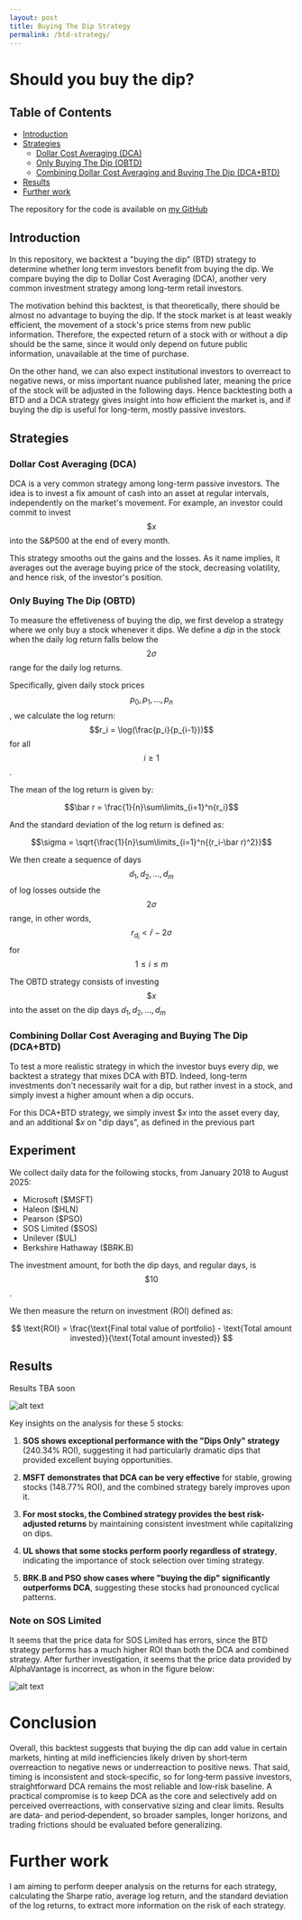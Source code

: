 ```yaml
---
layout: post
title: Buying The Dip Strategy
permalink: /btd-strategy/
---
```


# Should you buy the dip?

## Table of Contents

- [Introduction](#introduction)
- [Strategies](#strategies)
  - [Dollar Cost Averaging (DCA)](#dollar-cost-averaging-dca)
  - [Only Buying The Dip (OBTD)](#only-buying-the-dip-obtd)
  - [Combining Dollar Cost Averaging and Buying The Dip (DCA+BTD)](#combining-dollar-cost-averaging-and-buying-the-dip-dcabtd)
- [Results](#results)
- [Further work](#further-work)

The repository for the code is available on [my GitHub](https://github.com/Louis-Navarro/BuyTheDip)

## Introduction

In this repository, we backtest a "buying the dip" (BTD) strategy to determine whether long term investors benefit from buying the dip. We compare buying the dip to Dollar Cost Averaging (DCA), another very common investment strategy among long-term retail investors.

The motivation behind this backtest, is that theoretically, there should be almost no advantage to buying the dip. If the stock market is at least weakly efficient, the movement of a stock's price stems from new public information. Therefore, the expected return of a stock with or without a dip should be the same, since it would only depend on future public information, unavailable at the time of purchase.

On the other hand, we can also expect institutional investors to overreact to negative news, or miss important nuance published later, meaning the price of the stock will be adjusted in the following days. Hence backtesting both a BTD and a DCA strategy gives insight into how efficient the market is, and if buying the dip is useful for long-term, mostly passive investors.

## Strategies

### Dollar Cost Averaging (DCA)

DCA is a very common strategy among long-term passive investors. The idea is to invest a fix amount of cash into an asset at regular intervals, independently on the market's movement. For example, an investor could commit to invest $$\$x$$ into the S&P500 at the end of every month.

This strategy smooths out the gains and the losses. As it name implies, it averages out the average buying price of the stock, decreasing volatility, and hence risk, of the investor's position.

### Only Buying The Dip (OBTD)

To measure the effetiveness of buying the dip, we first develop a strategy where we only buy a stock whenever it dips. We define a _dip_ in the stock when the daily log return falls below the $$2\sigma$$ range for the daily log returns.

Specifically, given daily stock prices $$p_0, p_1, ..., p_n$$, we calculate the log return: $$r_i = \log(\frac{p_i}{p_{i-1}})$$ for all $$i \ge 1$$.

The mean of the log return is given by:

$$\bar r = \frac{1}{n}\sum\limits_{i=1}^n{r_i}$$

And the standard deviation of the log return is defined as:

$$\sigma = \sqrt{\frac{1}{n}\sum\limits_{i=1}^n{(r_i-\bar r)^2}}$$

We then create a sequence of days $$d_1, d_2, ..., d_m$$ of log losses outside the $$2\sigma$$ range, in other words, $$r_{d_i} < \bar r - 2\sigma$$ for $$1\le i \le m$$

The OBTD strategy consists of investing $$\$x$$ into the asset on the dip days $d_1, d_2, ..., d_m$

### Combining Dollar Cost Averaging and Buying The Dip (DCA+BTD)

To test a more realistic strategy in which the investor buys every dip, we backtest a strategy that mixes DCA with BTD. Indeed, long-term investments don't necessarily wait for a dip, but rather invest in a stock, and simply invest a higher amount when a dip occurs.

For this DCA+BTD strategy, we simply invest $\$x$ into the asset every day, and an additional $\$x$ on "dip days", as defined in the previous part

## Experiment

We collect daily data for the following stocks, from January 2018 to August 2025:

- Microsoft (\$MSFT)
- Haleon (\$HLN)
- Pearson (\$PSO)
- SOS Limited (\$SOS)
- Unilever (\$UL)
- Berkshire Hathaway (\$BRK.B)

The investment amount, for both the dip days, and regular days, is $$\$10$$.

We then measure the return on investment (ROI) defined as:

$$
\text{ROI} = \frac{\text{Final total value of portfolio} - \text{Total amount invested}}{\text{Total amount invested}}
$$

## Results

Results TBA soon

![alt text](ROI_comparison.png)

Key insights on the analysis for these 5 stocks:

1. **SOS shows exceptional performance with the "Dips Only" strategy** (240.34% ROI), suggesting it had particularly dramatic dips that provided excellent buying opportunities.

2. **MSFT demonstrates that DCA can be very effective** for stable, growing stocks (148.77% ROI), and the combined strategy barely improves upon it.

3. **For most stocks, the Combined strategy provides the best risk-adjusted returns** by maintaining consistent investment while capitalizing on dips.

4. **UL shows that some stocks perform poorly regardless of strategy**, indicating the importance of stock selection over timing strategy.

5. **BRK.B and PSO show cases where "buying the dip" significantly outperforms DCA**, suggesting these stocks had pronounced cyclical patterns.

### Note on SOS Limited

It seems that the price data for SOS Limited has errors, since the BTD strategy performs has a much higher ROI than both the DCA and combined strategy. After further investigation, it seems that the price data provided by AlphaVantage is incorrect, as whon in the figure below:

![alt text](SOS_price.png)

# Conclusion

Overall, this backtest suggests that buying the dip can add value in certain markets, hinting at mild inefficiencies likely driven by short‑term overreaction to negative news or underreaction to positive news. That said, timing is inconsistent and stock‑specific, so for long‑term passive investors, straightforward DCA remains the most reliable and low‑risk baseline. A practical compromise is to keep DCA as the core and selectively add on perceived overreactions, with conservative sizing and clear limits. Results are data‑ and period‑dependent, so broader samples, longer horizons, and trading frictions should be evaluated before generalizing.

# Further work

I am aiming to perform deeper analysis on the returns for each strategy, calculating the Sharpe ratio, average log return, and the standard deviation of the log returns, to extract more information on the risk of each strategy.

